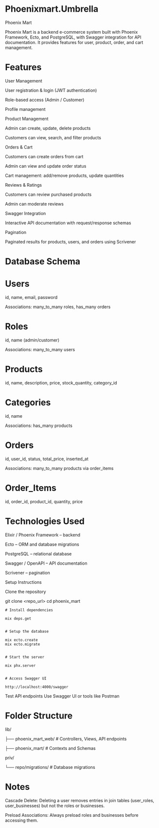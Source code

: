 # Phoenixmart.Umbrella

Phoenix Mart

Phoenix Mart is a backend e-commerce system built with Phoenix Framework, Ecto, and PostgreSQL, with Swagger integration for API documentation. It provides features for user, product, order, and cart management.

# Features
User Management

User registration & login (JWT authentication)

Role-based access (Admin / Customer)

Profile management

Product Management

Admin can create, update, delete products

Customers can view, search, and filter products

Orders & Cart

Customers can create orders from cart

Admin can view and update order status

Cart management: add/remove products, update quantities

Reviews & Ratings

Customers can review purchased products

Admin can moderate reviews

Swagger Integration

Interactive API documentation with request/response schemas

Pagination

Paginated results for products, users, and orders using Scrivener

# Database Schema
# Users

id, name, email, password

Associations: many_to_many roles, has_many orders

# Roles

id, name (admin/customer)

Associations: many_to_many users

# Products

id, name, description, price, stock_quantity, category_id

# Categories

id, name

Associations: has_many products

# Orders

id, user_id, status, total_price, inserted_at

Associations: many_to_many products via order_items

# Order_Items

id, order_id, product_id, quantity, price

# Technologies Used

Elixir / Phoenix Framework – backend

Ecto – ORM and database migrations

PostgreSQL – relational database

Swagger / OpenAPI – API documentation

Scrivener – pagination

Setup Instructions

Clone the repository

git clone <repo_url>
cd phoenix_mart

```
# Install dependencies

mix deps.get


# Setup the database

mix ecto.create
mix ecto.migrate


# Start the server

mix phx.server


# Access Swagger UI

http://localhost:4000/swagger
```

Test API endpoints
Use Swagger UI or tools like Postman

# Folder Structure
lib/

├── phoenix_mart_web/    # Controllers, Views, API endpoints

├── phoenix_mart/        # Contexts and Schemas

priv/

└── repo/migrations/     # Database migrations

# Notes

Cascade Delete: Deleting a user removes entries in join tables (user_roles, user_businesses) but not the roles or businesses.

Preload Associations: Always preload roles and businesses before accessing them.